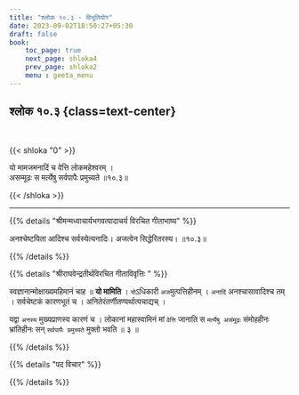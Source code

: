 ```yaml
---
title: "श्लोक १०.३ - विभूतियोग"
date: 2023-09-02T18:50:27+05:30
draft: false
book:
    toc_page: true
    next_page: shloka4
    prev_page: shloka2
    menu : geeta_menu
---
```




## श्लोक १०.३ {class=text-center}

<br/>

{{< shloka  "0"  >}}

यो मामजमनादिं च वेत्ति लोकमहेश्वरम् ।  
असम्मूढः स मर्त्येषु सर्वपापैः प्रमुच्यते ॥१०.३॥  

{{< /shloka >}}

---


{{% details "श्रीमन्मध्वाचार्यभगवत्पादाचर्य विरचित  गीताभाष्य" %}}

अनश्चेष्टयिता आदिश्च सर्वस्येत्यनादिः। 
अजत्वेन सिद्धेरितरस्य। ॥१०.३॥

{{% /details %}}



{{% details "श्रीराघवेन्द्रतीर्थविरचित गीताविवृत्तिः " %}}

स्वज्ञानान्मोक्षाख्यमहिमानं चाह ॥ **यो मामिति** । 
`यो`ऽधिकारी `अज`मुत्पत्तिहीनम्‌ । 
`अनादिं` अनश्चासावादिश्च तम्‌ । 
सर्वचेष्टकं कारणभूतं च । 
अनितेरंतर्णीतण्यर्थात्पचाद्यच्‌ ।   

यद्वा `अनस्य` मुख्यप्राणस्य कारणं च ।
लोकानां महास्वामिनं मां `वेत्ति` जानाति स 
`मर्त्येषु असंमूढः` संमोहहीनः
भ्रांतिहीनः सन्‌ `सर्वपापैः प्रमुच्यते` मुक्तो भवति ॥ ३ ॥

{{% /details %}}



{{% details "पद विचार" %}}


{{% /details %}}
